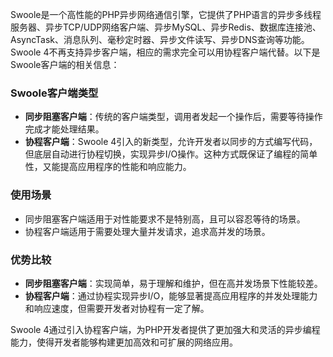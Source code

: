 Swoole是一个高性能的PHP异步网络通信引擎，它提供了PHP语言的异步多线程服务器、异步TCP/UDP网络客户端、异步MySQL、异步Redis、数据库连接池、AsyncTask、消息队列、毫秒定时器、异步文件读写、异步DNS查询等功能。Swoole 4不再支持异步客户端，相应的需求完全可以用协程客户端代替。以下是Swoole客户端的相关信息：

### Swoole客户端类型

- **同步阻塞客户端**：传统的客户端类型，调用者发起一个操作后，需要等待操作完成才能处理结果。
- **协程客户端**：Swoole 4引入的新类型，允许开发者以同步的方式编写代码，但底层自动进行协程切换，实现异步I/O操作。这种方式既保证了编程的简单性，又能提高应用程序的性能和响应能力。

### 使用场景

- 同步阻塞客户端适用于对性能要求不是特别高，且可以容忍等待的场景。
- 协程客户端适用于需要处理大量并发请求，追求高并发的场景。

### 优势比较

- **同步阻塞客户端**：实现简单，易于理解和维护，但在高并发场景下性能较差。
- **协程客户端**：通过协程实现异步I/O，能够显著提高应用程序的并发处理能力和响应速度，但需要开发者对协程有一定了解。

Swoole 4通过引入协程客户端，为PHP开发者提供了更加强大和灵活的异步编程能力，使得开发者能够构建更加高效和可扩展的网络应用。
